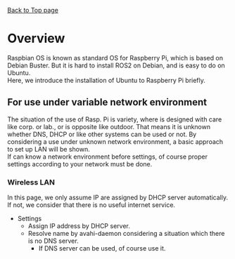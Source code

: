 [Back to Top page](../README.md)

# Overview

Raspbian OS is known as standard OS for Raspberry Pi, which is based on Debian Buster.
But it is hard to install ROS2 on Debian, and is easy to do on Ubuntu.<br>
Here, we introduce the installation of Ubuntu to Raspberry Pi briefly.

## For use under variable network environment

The situation of the use of Rasp. Pi is variety, where is designed with care like corp. or lab., or is opposite like outdoor.
That means it is unknown whether DNS, DHCP or like other systems can be used or not.
By considering a use under unknown network environment, a basic approach to set up LAN will be shown.<br>
If can know a network environment before settings, of course proper settings according to your network must be done.


### Wireless LAN
In this page, we only assume IP are assigned by DHCP server automatically.
If not, we consider that there is no useful internet service.<br>

* Settings
  * Assign IP address by DHCP server.
  * Resolve name by avahi-daemon considering a situation which there is no DNS server.
    * If DNS server can be used, of course use it.
